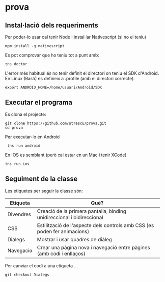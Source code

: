 # prova

## Instal·lació dels requeriments

Per poder-lo usar cal tenir Node i instal·lar Nativescript (si no el teniu)

    npm install -g nativescript
 
Es pot comprovar que ho teniu tot a punt amb:

    tns doctor
L'error més habitual és no tenir definit el directori on teniu el SDK d'Android. 
En Linux (Bash) es defineix a .profile (amb el directori correcte):

    export ANDROID_HOME=/home/usuari/Android/SDK

## Executar el programa

Es clona el projecte: 
 
    git clone https://github.com/utrescu/prova.git
    cd prova
 
 Per executar-lo en Android
 
     tns run android

En IOS es semblant (però cal estar en un Mac i tenir XCode)

    tns run ios

Seguiment de la classe
---------------------------

Les etiquetes per seguir la classe són: 

| Etiqueta | Què?                                                                       |
| -------- | -------------------------------------------------------------------------- |
| Divendres | Creació de la primera pantalla, binding unidireccional i bidireccional    |
| CSS       | Estilització de l'aspecte dels controls amb CSS (es poden fer animacions) |
| Dialegs   | Mostrar i usar quadres de diàleg                                          |
| Navegacio | Crear una pàgina nova i navegació entre pàgines (amb codi i enllaços)     |

Per canviar el codi a una etiqueta ... 

    git checkout Dialegs

